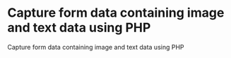 # Capture form data containing image and text data using PHP
 Capture form data containing image and text data using PHP
